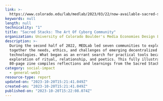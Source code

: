 ```yaml
---
link: >-
  https://www.colorado.edu/lab/medlab/2023/03/22/now-available-sacred-stacks-art-cyborg-community
keywords: null
length: null
technicality: "1"
title: "Sacred Stacks: The Art Of Cyborg Community"
organization: University of Colorado Boulder's Media Economies Design Lab. (MEDLab)
description: >-
  During the second half of 2022, MEDLab led seven communities to explore
  together the needs, ethics, and challenges of emerging decentralized
  technologies. What began as an errant search for practical tools became an
  exploration of ritual, relationship, and poetics. This fully illustrated,
  80-page zine compiles reflections and learnings from the Sacred Stacks cohort.
category: social-impact
  - general-web3
resource-type: report
updated-on: "2023-10-20T15:21:41.049Z"
created-on: "2023-10-20T15:21:41.049Z"
published-on: "2023-10-20T15:22:08.074Z"
---
```


